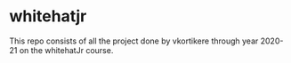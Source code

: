 # whitehatjr
This repo consists of all the project done by vkortikere through year 2020-21 on the whitehatJr course.
